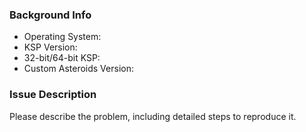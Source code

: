 ### Background Info ###
* Operating System:
* KSP Version: 
* 32-bit/64-bit KSP: 
* Custom Asteroids Version: 

### Issue Description ###
Please describe the problem, including detailed steps to reproduce it.
